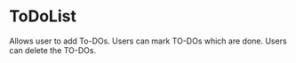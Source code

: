 # ToDoList
Allows user to add To-DOs.
Users can mark TO-DOs which are done.
Users can delete the TO-DOs.
